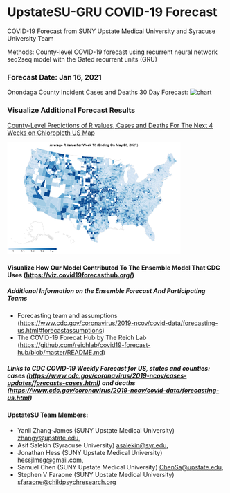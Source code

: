# UpstateSU-GRU COVID-19 Forecast
COVID-19 Forecast from SUNY Upstate Medical University and Syracuse University Team

Methods: County-level COVID-19 forecast using recurrent neural network seq2seq model with the Gated recurrent units (GRU)

### Forecast Date: Jan 16, 2021
  
  Onondaga County Incident Cases and Deaths 30 Day Forecast:
  <a >
 <img src="https://github.com/ylzhang29/UpstateSU-GRU-Covid/blob/main/Forecast/Onondaga_cases_deaths_30days.jpg" width="850" alt="chart">
</a>

### Visualize Additional Forecast Results

[County-Level Predictions of R values, Cases and Deaths For The Next 4 Weeks on Chloropleth US Map](https://ylzhang29.github.io/UpstateSU-GRU-Covid)

[<img src="https://github.com/ylzhang29/UpstateSU-GRU-Covid/blob/main/docs/map-icon.png" width=400>](https://ylzhang29.github.io/UpstateSU-GRU-Covid)




#### Visualize How Our Model Contributed To The Ensemble Model That CDC Uses (https://viz.covid19forecasthub.org/)
   ##### Additional Information on the Ensemble Forecast And Participating Teams 
   * Forecasting team and assumptions (https://www.cdc.gov/coronavirus/2019-ncov/covid-data/forecasting-us.html#forecastassumptions)
   * The COVID-19 Forecat Hub by The Reich Lab (https://github.com/reichlab/covid19-forecast-hub/blob/master/README.md)

##### Links to CDC COVID-19 Weekly Forecast for US, states and counties: cases (https://www.cdc.gov/coronavirus/2019-ncov/cases-updates/forecasts-cases.html) and deaths (https://www.cdc.gov/coronavirus/2019-ncov/covid-data/forecasting-us.html)

#### UpstateSU Team Members: 
  * Yanli Zhang-James (SUNY Upstate Medical University) <zhangy@upstate.edu>, 
  * Asif Salekin (Syracuse University) <asalekin@syr.edu>, 
  * Jonathan Hess (SUNY Upstate Medical University) <hessjlmsg@gmail.com>, 
  * Samuel Chen (SUNY Upstate Medical University) <ChenSa@upstate.edu>, 
  * Stephen V Faraone (SUNY Upstate Medical University) <sfaraone@childpsychresearch.org>


